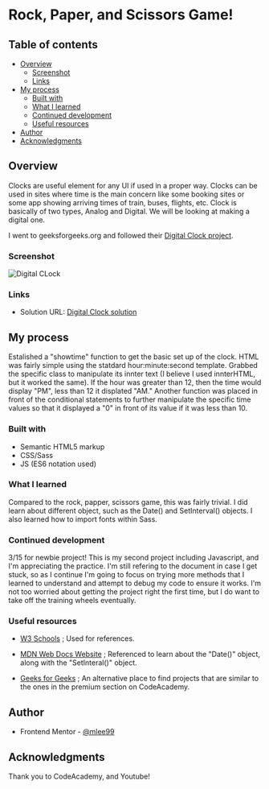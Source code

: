 # Rock, Paper, and Scissors Game! 

## Table of contents

- [Overview](#overview)
  - [Screenshot](#screenshot)
  - [Links](#links)
- [My process](#my-process)
  - [Built with](#built-with)
  - [What I learned](#what-i-learned)
  - [Continued development](#continued-development)
  - [Useful resources](#useful-resources)
- [Author](#author)
- [Acknowledgments](#acknowledgments)

## Overview

Clocks are useful element for any UI if used in a proper way. Clocks can be used in sites where time is the main concern like some booking sites or some app showing arriving times of train, buses, flights, etc. Clock is basically of two types, Analog and Digital. We will be looking at making a digital one.

I went to geeksforgeeks.org and followed their [Digital Clock project](https://www.geeksforgeeks.org/how-to-design-digital-clock-using-javascript/).

### Screenshot

![Digital CLock](https://github.com/mlee99/digital-clock/blob/main/assests/animated-clock.png)

### Links

- Solution URL: [Digital Clock solution](https://github.com/mlee99/digital-clock)

## My process

Estalished a "showtime" function to get the basic set up of the clock. HTML was fairly simple using the statdard hour:minute:second template. Grabbed the specific class to manipulate its innter text (I believe I used innterHTML, but it worked the same). If the hour was greater than 12, then the time would display "PM", less than 12 it displated "AM." Another function was placed in front of the conditional statements to further manipulate the specific time values so that it displayed a "0" in front of its value if it was less than 10.

### Built with

- Semantic HTML5 markup
- CSS/Sass
- JS (ES6 notation used)

### What I learned

Compared to the rock, papper, scissors game, this was fairly trivial. I did learn about different object, such as the Date() and SetInterval() objects. I also learned how to import fonts within Sass.

### Continued development

3/15 for newbie project! This is my second project including Javascript, and I'm appreciating the practice. I'm still refering to the document in case I get stuck, so as I continue I'm going to focus on trying more methods that I learned to understand and attempt to debug my code to ensure it works. I'm not too worried about getting the project right the first time, but I do want to take off the training wheels eventually.

### Useful resources

- [W3 Schools](https://www.w3schools.com/) ; Used for references.

- [MDN Web Docs Website](https://developer.mozilla.org/en-US/docs/Web/JavaScript/Reference/Global_Objects/Date) ; Referenced to learn about the "Date()" object, along with the "SetInteral()" object.

- [Geeks for Geeks](https://www.geeksforgeeks.org/) ; An alternative place to find projects that are similar to the ones in the premium section on CodeAcademy.

## Author

- Frontend Mentor - [@mlee99](https://www.frontendmentor.io/profile/mlee99)

## Acknowledgments

Thank you to CodeAcademy, and Youtube!
